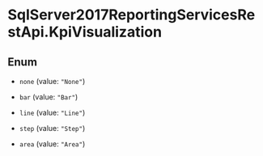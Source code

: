 # SqlServer2017ReportingServicesRestApi.KpiVisualization

## Enum


* `none` (value: `"None"`)

* `bar` (value: `"Bar"`)

* `line` (value: `"Line"`)

* `step` (value: `"Step"`)

* `area` (value: `"Area"`)


